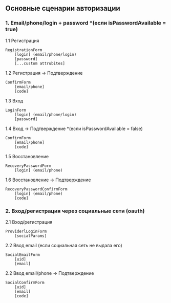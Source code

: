 ## Основные сценарии авторизации

### 1. Email/phone/login + password *(если isPasswordAvailable = true)

1.1 Регистрация

```
RegistrationForm
    [login] (email/phone/login)
    [password]
    [...custom attrubites]
```

1.2 Регистрация -> Подтверждение

```
ConfirmForm
    [email/phone]
    [code]
```

1.3 Вход

```
LoginForm
    [login] (email/phone/login)
    [password]
```

1.4 Вход -> Подтверждение *(если isPasswordAvailable = false)

```
ConfirmForm
    [email/phone]
    [code]
```

1.5 Восстановление

```
RecoveryPasswordForm
    [login] (email/phone)
```

1.6 Восстановление -> Подтверждение

```
RecoveryPasswordConfirmForm
    [login] (email/phone)
    [code]
```


### 2. Вход/регистрация через социальные сети (oauth)

2.1 Вход/регистрация

```
ProviderlLoginForm
    [socialParams]
```

2.2 Ввод email (если социальная сеть не выдала его)

```
SocialEmailForm
    [uid]
    [email]
```

2.2 Ввод email/phone -> Подтверждение

```
SocialConfirmForm
    [uid]
    [email]
    [code]
```
